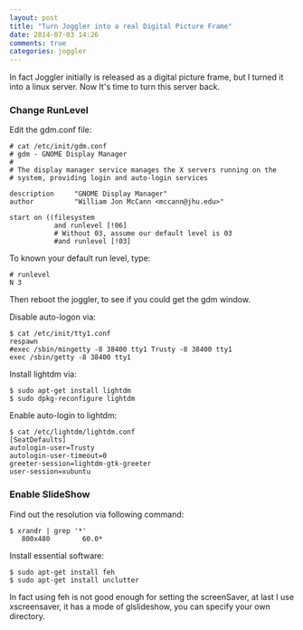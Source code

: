 ```yaml
---
layout: post
title: "Turn Joggler into a real Digital Picture Frame"
date: 2014-07-03 14:26
comments: true
categories: joggler
---
```

In fact Joggler initially is released as a digital picture frame, but I turned it into a linux server. Now It's time to turn this server back.   
### Change RunLevel
Edit the gdm.conf file:     

```
# cat /etc/init/gdm.conf
# gdm - GNOME Display Manager
#
# The display manager service manages the X servers running on the
# system, providing login and auto-login services

description     "GNOME Display Manager"
author          "William Jon McCann <mccann@jhu.edu>"

start on ((filesystem
           and runlevel [!06]
           # Without 03, assume our default level is 03
           #and runlevel [!03]

```
To known your default run level, type:    

```
# runlevel
N 3

```
Then reboot the joggler, to see if you could get the gdm window.   

Disable auto-logon via:    

```
$ cat /etc/init/tty1.conf
respawn
#exec /sbin/mingetty -8 38400 tty1 Trusty -8 38400 tty1
exec /sbin/getty -8 38400 tty1

```

Install lightdm via:    

```
$ sudo apt-get install lightdm
$ sudo dpkg-reconfigure lightdm

```

Enable auto-login to lightdm:    

```
$ cat /etc/lightdm/lightdm.conf 
[SeatDefaults]
autologin-user=Trusty
autologin-user-timeout=0
greeter-session=lightdm-gtk-greeter
user-session=xubuntu

```

### Enable SlideShow
Find out the resolution via following command:    

```
$ xrandr | grep '*'
   800x480        60.0* 

```
Install essential software:   

```
$ sudo apt-get install feh
$ sudo apt-get install unclutter

```
In fact using feh is not good enough for setting the screenSaver, at last I use xscreensaver, it has a mode of glslideshow, you can specify your own directory.    

